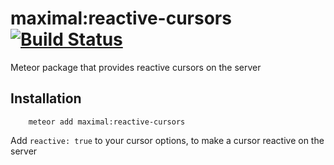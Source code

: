 # maximal:reactive-cursors [![Build Status](https://travis-ci.org/maximalmeteor/reactive-cursors.svg)](https://travis-ci.org/maximalmeteor/reactive-cursors)
Meteor package that provides reactive cursors on the server

## Installation

```
    meteor add maximal:reactive-cursors
```

Add `reactive: true` to your cursor options, to make a cursor reactive on the server
